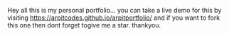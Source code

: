 Hey all this is my personal portfolio...
you can take a live demo for this by visiting https://arpitcodes.github.io/arpitportfolio/ and if you want to fork this one then dont forget togive me a star. thankyou.
